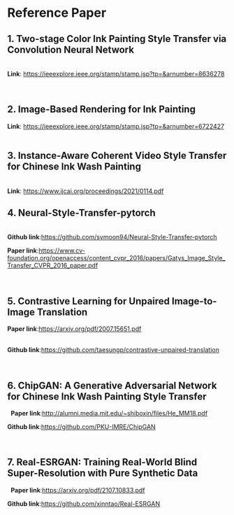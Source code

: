 # Reference Paper

## 1. Two-stage Color Ink Painting Style Transfer via Convolution Neural Network
&nbsp;   
__**Link**__: https://ieeexplore.ieee.org/stamp/stamp.jsp?tp=&arnumber=8636278

&nbsp;   
## 2. Image-Based Rendering for Ink Painting

__**Link**__: https://ieeexplore.ieee.org/stamp/stamp.jsp?tp=&arnumber=6722427   
&nbsp;   

## 3. Instance-Aware Coherent Video Style Transfer for Chinese Ink Wash Painting
&nbsp;   
__**Link**__: https://www.ijcai.org/proceedings/2021/0114.pdf

## 4. Neural-Style-Transfer-pytorch

&nbsp;   
__**Github link**__:https://github.com/symoon94/Neural-Style-Transfer-pytorch

__**Paper link**__:https://www.cv-foundation.org/openaccess/content_cvpr_2016/papers/Gatys_Image_Style_Transfer_CVPR_2016_paper.pdf

&nbsp;
## 5. Contrastive Learning for Unpaired Image-to-Image Translation

__**Paper link**__:https://arxiv.org/pdf/2007.15651.pdf

&nbsp;  
__**Github link**__:https://github.com/taesungp/contrastive-unpaired-translation

&nbsp;
## 6. ChipGAN: A Generative Adversarial Network for Chinese Ink Wash Painting Style Transfer

&nbsp;
__**Paper link**__:http://alumni.media.mit.edu/~shiboxin/files/He_MM18.pdf

__**Github link**__:https://github.com/PKU-IMRE/ChipGAN

&nbsp;
## 7. Real-ESRGAN: Training Real-World Blind Super-Resolution with Pure Synthetic Data

&nbsp;
__**Paper link**__:https://arxiv.org/pdf/2107.10833.pdf

__**Github link**__:https://github.com/xinntao/Real-ESRGAN
